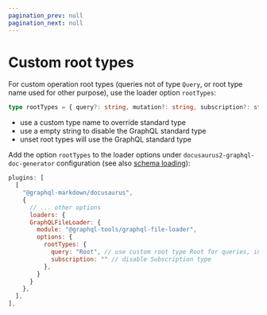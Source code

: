 ```yaml
---
pagination_prev: null
pagination_next: null
---
```


# Custom root types

For custom operation root types (queries not of type `Query`, or root type name used for other purpose), use the loader option `rootTypes`:

```ts
type rootTypes = { query?: string, mutation?: string, subscription?: string};
```

- use a custom type name to override standard type
- use a empty string to disable the GraphQL standard type
- unset root types will use the GraphQL standard type

Add the option `rootTypes` to the loader options under `docusaurus2-graphql-doc-generator` configuration (see also [schema loading](/docs/advanced/schema-loading)):

```js
plugins: [
  [
    "@graphql-markdown/docusaurus",
    {
      // ... other options
      loaders: {
      GraphQLFileLoader: {
        module: "@graphql-tools/graphql-file-loader",
        options: { 
          rootTypes: { 
            query: "Root", // use custom root type Root for queries, instead of Query
            subscription: "" // disable Subscription type
          },
        }
      }
    },
  ],
],
```
